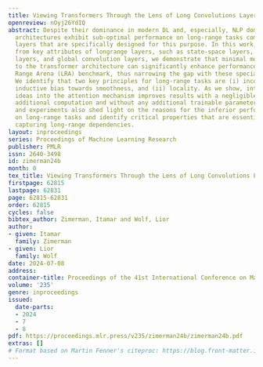 ```yaml
---
title: Viewing Transformers Through the Lens of Long Convolutions Layers
openreview: nOyj26YdIQ
abstract: Despite their dominance in modern DL and, especially, NLP domains, transformer
  architectures exhibit sub-optimal performance on long-range tasks compared to recent
  layers that are specifically designed for this purpose. In this work, drawing inspiration
  from key attributes of longrange layers, such as state-space layers, linear RNN
  layers, and global convolution layers, we demonstrate that minimal modifications
  to the transformer architecture can significantly enhance performance on the Long
  Range Arena (LRA) benchmark, thus narrowing the gap with these specialized layers.
  We identify that two key principles for long-range tasks are (i) incorporating an
  inductive bias towards smoothness, and (ii) locality. As we show, integrating these
  ideas into the attention mechanism improves results with a negligible amount of
  additional computation and without any additional trainable parameters. Our theory
  and experiments also shed light on the reasons for the inferior performance of transformers
  on long-range tasks and identify critical properties that are essential for successfully
  capturing long-range dependencies.
layout: inproceedings
series: Proceedings of Machine Learning Research
publisher: PMLR
issn: 2640-3498
id: zimerman24b
month: 0
tex_title: Viewing Transformers Through the Lens of Long Convolutions Layers
firstpage: 62815
lastpage: 62831
page: 62815-62831
order: 62815
cycles: false
bibtex_author: Zimerman, Itamar and Wolf, Lior
author:
- given: Itamar
  family: Zimerman
- given: Lior
  family: Wolf
date: 2024-07-08
address:
container-title: Proceedings of the 41st International Conference on Machine Learning
volume: '235'
genre: inproceedings
issued:
  date-parts:
  - 2024
  - 7
  - 8
pdf: https://proceedings.mlr.press/v235/zimerman24b/zimerman24b.pdf
extras: []
# Format based on Martin Fenner's citeproc: https://blog.front-matter.io/posts/citeproc-yaml-for-bibliographies/
---
```

